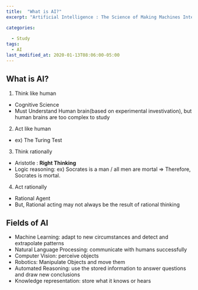 ```yaml
---
title:  "What is AI?"
excerpt: "Artificial Intelligence : The Science of Making Machines Intelligent"

categories:
  
  - Study
tags:
  - AI
last_modified_at: 2020-01-13T08:06:00-05:00
---
```


## What is AI?

1. Think like human
  - Cognitive Science
  - Must Understand Human brain(based on experimental investivation), but human brains are too complex to study
  
2. Act like human
  - ex) The Turing Test
  
3. Think rationally
  - Aristotle : **Right Thinking**
  - Logic reasoning: ex) Socrates is a man / all men are mortal => Therefore, Socrates is mortal.
  
4. Act rationally
  - Rational Agent
  - But, Rational acting may not always be the result of rational thinking
  
## Fields of AI

- Machine Learning: adapt to new circumstances and detect and extrapolate patterns
- Natural Language Processing: communicate with humans successfully
- Computer Vision: perceive objects
- Robotics: Manipulate Objects and move them
- Automated Reasoning: use the stored information to answer questions and draw new conclusions
- Knowledge representation: store what it knows or hears

